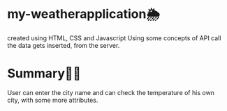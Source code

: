 # my-weatherapplication🌦️
created using HTML, CSS and Javascript 
Using some concepts of API call the data gets inserted, from the server.

# Summary👩‍💻
User can enter the city name and can check the temperature of his own city, with some more attributes.


